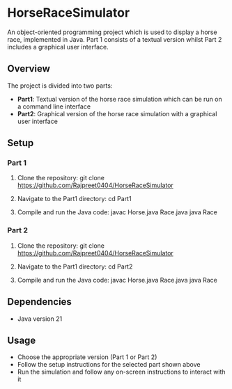 # HorseRaceSimulator
An object-oriented programming project which is used to display a horse race, implemented in Java. Part 1 consists of a textual version whilst Part 2 includes a graphical user interface.

## Overview
The project is divided into two parts:
- **Part1**: Textual version of the horse race simulation which can be run on a command line interface
- **Part2**: Graphical version of the horse race simulation with a graphical user interface

## Setup

### Part 1 
1. Clone the repository:
git clone https://github.com/Rajpreet0404/HorseRaceSimulator

3. Navigate to the Part1 directory:
cd Part1

5. Compile and run the Java code:
javac Horse.java Race.java
java Race

### Part 2
1. Clone the repository:
git clone https://github.com/Rajpreet0404/HorseRaceSimulator

3. Navigate to the Part1 directory:
cd Part2

5. Compile and run the Java code:
javac Horse.java Race.java
java Race

## Dependencies

- Java version 21

## Usage
- Choose the appropriate version (Part 1 or Part 2)
- Follow the setup instructions for the selected part shown above
- Run the simulation and follow any on-screen instructions to interact with it
